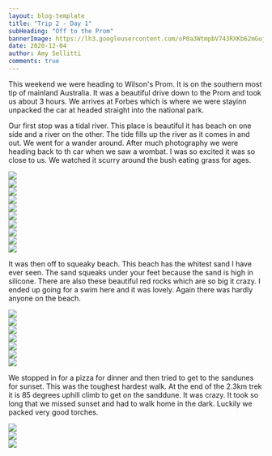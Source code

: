```yaml
---
layout: blog-template
title: "Trip 2 - Day 1"
subHeading: "Off to the Prom"
bannerImage: https://lh3.googleusercontent.com/oP0a3WtmpbV743RXKb62mGujUl5UJ9sNv3mdNpPcK94KBtBOCi3yTFDFlYo38NG2jxfoI6ivGH8EvfciDDQNcfy4K-RfKQwu1A1-OXqoak1CgzO29uQRnCqQPVaK5AZVmrphphFzGOs=w2400
date: 2020-12-04
author: Amy Sellitti
comments: true
---
```


This weekend we were heading to Wilson's Prom. It is on the southern most tip of mainland Australia. It was a beautiful drive down to the Prom and took us about 3 hours. We arrives at Forbes which is where we were stayinn unpacked the car at headed straight into the national park.

Our first stop was a tidal river. This place is beautiful it has beach on one side and a river on the other. The tide fills up the river as it comes in and out. We went for a wander around. After much photography we were heading back to th car when we saw a wombat. I was so excited it was so close to us. We watched it scurry around the bush eating grass for ages. 

<div class="center-image"><img src="https://lh3.googleusercontent.com/gPb0PF-utS2EBwV4_LWsLJS1ImL_M8kUlVDhhDmAfT9jO1eeMfkL2pYcfV9HCl7ElEmfv317kT2wjcpdshLeGqR7XGCgdRuXbjkpzWWh_CZje2orLvFnP_Y8DMINHXmaPUQY4ylHewk=w2400" /></div>
<div class="center-image"><img src="https://lh3.googleusercontent.com/5o-n1Ser7R-kGAIZc4zF5tIzyFJ_yBe_91ervYR5WlNSyyTY55SIrdsfBYC02FhA-MmJejkKRX62OX_5da8U9ASJwXOHDsPmipi7S-H5fjhmWlGYYS79GOeFXPCk8l-2tNY6hUV5ecE=w2400" /></div>
<div class="center-image"><img src="https://lh3.googleusercontent.com/SaVaW_GuCR7G55-Z6zkjAyJRGTbOyLTnxSkNr3qRiWw3tZUi4bW7j-TKunh3ru6oiFQUckBMJEID95N46GBBPw18FS5utymCZKwkeAVPHbJJqwEv32XT8qrA3KODb5puWN4PvN2d6Hg=w2400" /></div>
<div class="center-image"><img src="https://lh3.googleusercontent.com/O3GMqbCrkp3c0rhia3UU5sc6aSAPuyVr4nU28woPerNr-oiXa67wrv1VOk8lv7jTp0ihDLOqt9-n-X9LFd0ATdyPvKCU3EYrd744mHec08jxBLoQUyUvZvQuXfFWETDB971nHiK4olI=w2400" /></div>
<div class="center-image"><img src="https://lh3.googleusercontent.com/T9osoO69xXI0wTDMA-9F5ya7npnKl10oYRCC5okXAAazozhfx-AvM3E_4rqf82Et1LM0GMQICiVKK7hRsZ2gZ1N2b3m9sI6esuzS5HpiSKxvJi7S-7Lsob96QVT9-X-lfPWAK6_V_o0=w2400" /></div>
<div class="center-image"><img src="https://lh3.googleusercontent.com/d-EZhX9QVs26GuPBCtjYbdGJ-bVfTqteH5-IXsdVrCiKi6Zp1_2Hldg98W1KHuzGjhH_jf8PjLpFmN8u81S4wPgI4_hb9Fo625XArfU6f6giwDpLAziVK6AWncn2mBD-wPL_Vruo9D0=w2400" /></div>
<div class="center-image"><img src="https://lh3.googleusercontent.com/aYeyy_1a_pTJLxhgEycwV91tOaHet0h2qQ8Cv9ttVUKBRmEBQlx9vlsa1lnWcaHelWCcbRE-z2Aux89NdKMXGnRVOwuOZ1bS6Vo8Dubz6VB5FgDkn8IrPMC7XK0785CzHxT4SzcQamc=w2400" /></div>
<div class="center-image"><img src="https://lh3.googleusercontent.com/EO6F-KubbP1d91PtXc2gBb8GH6BWCJiwUyFuBEEEr3-AEv18NxAIfOacTOsiaKgm-eh4B8tcpQ_oIGqSH7mGpsXg-_wHqRQKroK30DMqX6h8hEF3Uc-zQNzyYTD2RxoweuwPFoliWDA=w2400" /></div>
<div class="center-image"><img src="https://lh3.googleusercontent.com/Z_nZ1MjmYZxR80uhypqW8wNshzJ717IoxZzsRKesU_AAXWtr0njqvMZE7Y1qlndJlvC8R8wK73a1exYuFcOLNpGttEEGnvUsxk9LusYg9HSLcSOli78z1ofPrBxJiovgikMKz-Uvg3o=w2400" /></div>
<div class="center-image"><img src="https://lh3.googleusercontent.com/nfs3sVDu_OBtLLu1131ZUK0ZkNc6CuqZi_Y4pz9OXFmVL8iSr1y3pHiV5qHvyTtBBbItERtFnV7yQQrEv5HzegRHHsok4J4hqycKnjGgtXnrOLvirYlnZ31yLmrgHbDM8PdMKsBJ1NA=w2400" /></div>

It was then off to squeaky beach. This beach has the whitest sand I have ever seen. The sand squeaks under your feet because the sand is high in silicone. There are also these beautiful red rocks which are so big it crazy. I ended up going for a swim here and it was lovely. Again there was hardly anyone on the beach.

<div class="center-image"><img src="https://lh3.googleusercontent.com/AoAz8kXAntLK-sY1HIRMPV2cTBRQqpnMhXwBAs1MtP4OC3E2VwDrjZilmTpZBLDYgzqKlwYaKTEVRxzXSyq6cRiaqyDoPVQkemR8iOKPgqnKPjMaADyz2yoWjRtIAqMDWsoHzv_c03s=w2400" /></div>
<div class="center-image"><img src="https://lh3.googleusercontent.com/TFw9Jsk8yi6xavrqN8b7YK5j33qJOKxwkAzmSSx8eHP5AzendLsoo9iTRQuSeu9OwSjw9kQTPVo-kwEqjStr2u4AGow9Z50_WYP7oQj8OXe8JueuFvqHM_LKr0WI89_teEI6jPfW4SM=w2400" /></div>
<div class="center-image"><img src="https://lh3.googleusercontent.com/nOUVm-HksLMQdBlH8tFPHMGsEFTraNs02z78DtJddO_A7TfODM00hVI7xFZfWP4U--5srNSHVAEMMpxKiSDSRxjUTLysuQx_cYJ5OgNZgxgahBJHMTYSGf0In30mvMsb-WATJSdtXbE=w2400" /></div>
<div class="center-image"><img src="https://lh3.googleusercontent.com/Dt93FjnZixl_lPU07O2ZungEoM-nN05lPOk6DcK0Vgza_WFS6judfIv2O1oaZ5CpE9iEKFJyiZRMfDRGaUwx8FzLbspTyYLsUruHy2mjUCQBBLJLcYkoGUH2h4oX6SAoCdYc0LTmwyE=w2400" /></div>
<div class="center-image"><img src="https://lh3.googleusercontent.com/GRM-IeGwSK0NHH6Hy8INA37vUwEweFak0mMUNK3Ms04cEFAcNRFWGTFHM05qKSnU5999wb6pTQqj2frR70_5a402m2jVF1W5TMhXvtMGDINaLsl5Uu-11HdGX5UWaJP2ftw-z9abem4=w2400" /></div>
<div class="center-image"><img src="https://lh3.googleusercontent.com/O2e-pVoIL3OMzlTRoD0SCHw2mmqFp3D0N5UgdfQ0xawyymQI9yk6XMHE3mbWMBaj5MeGhPCCarEIuvcd66W-8MiZet1pQmkHaDrREK9BZcCwW8F67C22WlMF8xrDvVUWyH8-yXhVMm0=w2400" /></div>
<div class="center-image"><img src="https://lh3.googleusercontent.com/Bv05xWh1KLyKa7HCyCzjrRh0N-koAoF9LTW3jXJhORYpsuf2yRQlvhnb5N94oXy8zzI0eRkepG7_Fb3omhDpRdrkMu4cPVTGNONIxHj13KPYIu-Tk_u6gcnIoeGgPENx6PUz-f95dlM=w2400" /></div>

We stopped in for a pizza for dinner and then tried to get to the sandunes for sunset. This was the toughest hardest walk. At the end of the 2.3km trek it is 85 degrees uphill climb to get on the sanddune. It was crazy. It took so long that we missed sunset and had to walk home in the dark. Luckily we packed very good torches. 

<div class="center-image"><img src="https://lh3.googleusercontent.com/5Za_nJ-tdchtqBBuv6nBbbpiCxHiMRhFpsLolp3avNqBoLUffx6MITEcfV4UfWDSsWV96J5KcaO0WjueezDwcPBe5XGPNvMbQLKjIWfxUM7G-IT0yr7M3xl0B9jb1g1H-EgFdUs_XN0=w2400" /></div>
<div class="center-image"><img src="https://lh3.googleusercontent.com/aKdjQuhiWxt1Cn7Bh-D0fVCrDJqRsaCC71Sdf5pkQE_2IWX9XetpZ2brNgFyNeSfs6mVq-9kQM1KpKsPQG0kLd58UiLeZyffVaBZxHX48kCQpP4J0o95m20wnaNpzgPfdy5qswCzaI4=w2400" /></div>
<div class="center-image"><img src="https://lh3.googleusercontent.com/LZD2Uy1uSw14ZtgzeulTdligZ2iHYpOuBWZuL8X93mPGGB3-2gxsoQbzBOVOUrRTU9mzyzLbMpPntSflImM5uY-UTiWjz4iSoCZT2WwRHwNvFKhTt3p1EluHVMxb6RPBEam6YlN8Uak=w2400" /></div>

